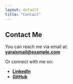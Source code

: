 ```yaml
---
layout: default
title: "Contact"
---
```


## Contact Me

You can reach me via email at:  
**yaraismail@example.com**  

Or connect with me on:
- **[LinkedIn](#)**
- **[GitHub](https://github.com/Mmynemious)**
